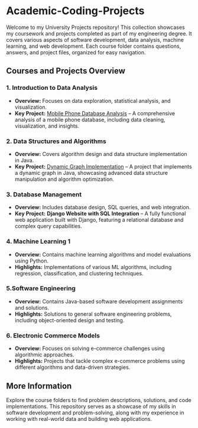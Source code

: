 # Academic-Coding-Projects

Welcome to my University Projects repository! This collection showcases my coursework and projects completed as part of my engineering degree. It covers various aspects of software development, data analysis, machine learning, and web development. Each course folder contains questions, answers, and project files, organized for easy navigation.

## Courses and Projects Overview

### 1. Introduction to Data Analysis
- **Overview:** Focuses on data exploration, statistical analysis, and visualization.
- **Key Project:** [Mobile Phone Database Analysis](Introduction_to_Data_Analysis/final_project) – A comprehensive analysis of a mobile phone database, including data cleaning, visualization, and insights.

### 2. Data Structures and Algorithms
- **Overview:** Covers algorithm design and data structure implementation in Java.
- **Key Project:** [Dynamic Graph Implementation](Data_Structures_and_Algorithms/Dynamic_Graph) – A project that implements a dynamic graph in Java, showcasing advanced data structure manipulation and algorithm optimization.

### 3. Database Management
- **Overview:** Includes database design, SQL queries, and web integration.
- **Key Project:** **Django Website with SQL Integration** – A fully functional web application built with Django, featuring a relational database and complex query capabilities.

### 4.  Machine Learning 1
- **Overview:** Contains machine learning algorithms and model evaluations using Python.
- **Highlights:** Implementations of various ML algorithms, including regression, classification, and clustering techniques.

### 5.Software Engineering
- **Overview:** Contains Java-based software development assignments and solutions.
- **Highlights:** Solutions to general software engineering problems, including object-oriented design and testing.


### 6. Electronic Commerce Models
- **Overview:** Focuses on solving e-commerce challenges using algorithmic approaches.
- **Highlights:** Projects that tackle complex e-commerce problems using different algorithms and data-driven strategies.

## More Information

Explore the course folders to find problem descriptions, solutions, and code implementations. This repository serves as a showcase of my skills in software development and problem-solving, along with my experience in working with real-world data and building web applications.
